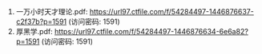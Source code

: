 1. 一万小时天才理论.pdf: https://url97.ctfile.com/f/54284497-1446876637-c2f37b?p=1591 (访问密码: 1591)
2. 厚黑学.pdf: https://url97.ctfile.com/f/54284497-1446876634-6e6a82?p=1591 (访问密码: 1591)

